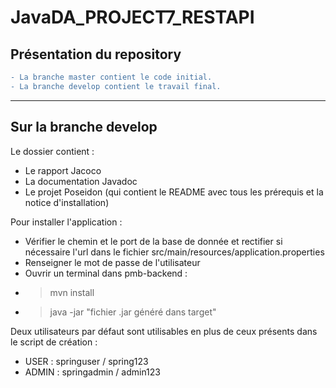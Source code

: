 # JavaDA_PROJECT7_RESTAPI

Présentation du repository
-----------------------------------

```diff
- La branche master contient le code initial. 
- La branche develop contient le travail final. 
```
-----------------------
Sur la branche develop
-----------------------

Le dossier contient :
  * Le rapport Jacoco
  * La documentation Javadoc
  * Le projet Poseidon (qui contient le README avec tous les prérequis et la notice d'installation)

Pour installer l'application :
 - Vérifier le chemin et le port de la base de donnée et rectifier si nécessaire l'url dans le fichier src/main/resources/application.properties
 - Renseigner le mot de passe de l'utilisateur
 - Ouvrir un terminal dans pmb-backend :
 - > mvn install
 - > java -jar "fichier .jar généré dans target"

Deux utilisateurs par défaut sont utilisables en plus de ceux présents dans le script de création :
 * USER : springuser / spring123
 * ADMIN : springadmin / admin123

  
